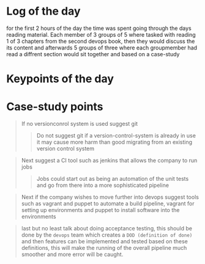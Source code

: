 # Log of the day

for the first 2 hours of the day the time was spent going through the days reading material. Each member of 3 groups of 5 where tasked with reading 1 of 3 chapters from the second devops book, then they would discuss the its content and afterwards 5 groups of three where each groupmember had read a diffrent section would sit together and based on a case-study 

# Keypoints of the day


# Case-study points

> If no versionconrol system is used suggest git
>
> > Do not suggest git if a version-control-system is already in use it may cause more harm than good migrating from an existing version control system

> Next suggest a CI tool such as jenkins that allows the company to run jobs
>
> > Jobs could start out as being an automation of the unit tests and go from there into a more sophisticated pipeline

> Next if the company wishes to move further into devops suggest tools such as vagrant and puppet to automate a build pipeline, vagrant for setting up environments and puppet to install software into the environments

> last but no least talk about doing acceptance testing, this should be done by the `devops` team which creates a `DOD (definition of done)`
> and then features can be implemented and tested based on these definitions, this will make the running of the overall pipeline much smoother and more error will be caught.
